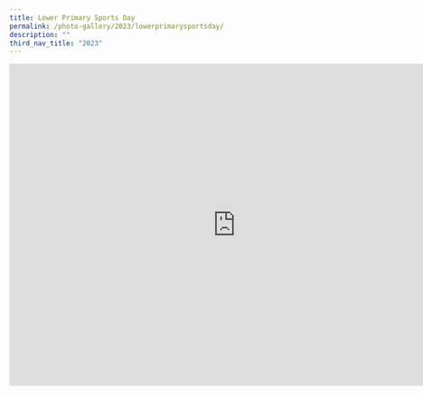 ```yaml
---
title: Lower Primary Sports Day
permalink: /photo-gallery/2023/lowerprimarysportsday/
description: ""
third_nav_title: "2023"
---
```

<iframe src="https://docs.google.com/presentation/d/e/2PACX-1vRs3UyWiIpxtJiYF0vB3eDaiEL9Tv0ax7y5GoKuzZne_bBrrhFGCpqao_fmc21hbXyy35EboVZCABbH/embed?start=true&amp;loop=true&amp;delayms=3000" frameborder="0" width="800" height="569" allowfullscreen="true"></iframe>
